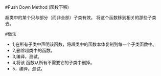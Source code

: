 #Push Down Method (函数下移)

超类中的某个只与部分（而非全部）子类有效。
将这个函数移到相关的那些子类去。



#做法
<ul>
    <li>1,在所有子类中声明该函数，将超类中的函数本体复制到每一个子类函数中。</li>
    <li>2,删除超类中的函数。</li>
    <li>3,编译，测试。</li>
    <li>4,将该 函数从所有不需要它的子类中删掉。</li>
    <li>5，编译，测试。</li>
</ul>